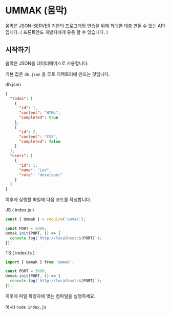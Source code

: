 # UMMAK (움막)

움막은 JSON-SERVER 기반의 프로그래밍 연습을 위해 최대한 대충 만들 수 있는 API 입니다. ( 프론트엔드 개발자에게 유용 할 수 있습니다. )

## 시작하기

움막은 JSON을 데이터베이스로 사용합니다.

기본 값은 `db.json` 을 루트 디렉토리에 만드는 것입니다.

db.json

```json
{
  "todos": [
    {
      "id": 1,
      "content": "HTML",
      "completed": true
    },
    {
      "id": 2,
      "content": "CSS",
      "completed": false
    }
  ],
  "users": [
    {
      "id": 1,
      "name": "Lee",
      "role": "developer"
    }
  ]
}
```

이후에 실행할 파일에 다음 코드를 작성합니다.

JS ( index.js )

```js
const { Ummak } = require('ummak');

const PORT = 3000;
Ummak.init(PORT, () => {
  console.log(`http://localhost:${PORT}`);
});
```

TS ( index.ts )

```ts
import { Ummak } from 'ummak';

const PORT = 3000;
Ummak.init(PORT, () => {
  console.log(`http://localhost:${PORT}`);
});
```

이후에 파일 확장자에 맞는 컴파일을 실행하세요.

예시) `node index.js`
